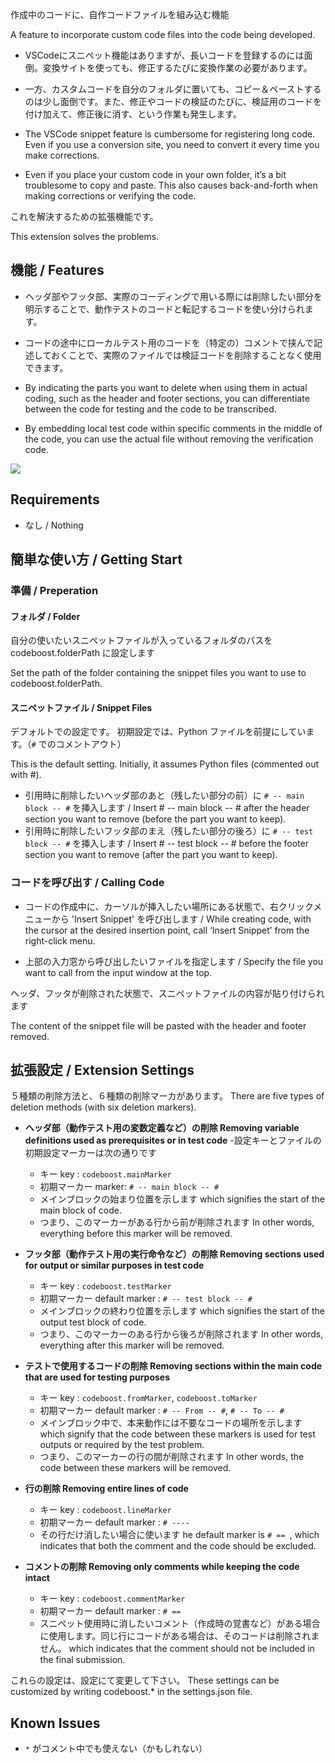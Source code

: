作成中のコードに、自作コードファイルを組み込む機能

A feature to incorporate custom code files into the code being developed.

- VSCodeにスニペット機能はありますが、長いコードを登録するのには面倒。変換サイトを使っても、修正するたびに変換作業の必要があります。
- 一方、カスタムコードを自分のフォルダに置いても、コピー＆ペーストするのは少し面倒です。また、修正やコードの検証のたびに、検証用のコードを付け加えて、修正後に消す、という作業も発生します。

- The VSCode snippet feature is cumbersome for registering long code. Even if you use a conversion site, you need to convert it every time you make corrections.
- Even if you place your custom code in your own folder, it’s a bit troublesome to copy and paste. This also causes back-and-forth when making corrections or verifying the code.

これを解決するための拡張機能です。

This extension solves the problems.

## 機能 / Features

- ヘッダ部やフッタ部、実際のコーディングで用いる際には削除したい部分を明示することで、動作テストのコードと転記するコードを使い分けられます。
- コードの途中にローカルテスト用のコードを（特定の）コメントで挟んで記述しておくことで、実際のファイルでは検証コードを削除することなく使用できます。

- By indicating the parts you want to delete when using them in actual coding, such as the header and footer sections, you can differentiate between the code for testing and the code to be transcribed.
- By embedding local test code within specific comments in the middle of the code, you can use the actual file without removing the verification code.

<img src="https://github.com/user-attachments/assets/cb905f89-e2a0-429d-bccc-1378fa1dafef" />

## Requirements

* なし / Nothing 

## 簡単な使い方 / Getting Start

### 準備 / Preperation

#### フォルダ / Folder
自分の使いたいスニペットファイルが入っているフォルダのパスを codeboost.folderPath に設定します

Set the path of the folder containing the snippet files you want to use to codeboost.folderPath.

#### スニペットファイル / Snippet Files
デフォルトでの設定です。 初期設定では、Python ファイルを前提にしています。（`#` でのコメントアウト）

This is the default setting. Initially, it assumes Python files (commented out with #).

- 引用時に削除したいヘッダ部のあと（残したい部分の前）に `# -- main block -- #` を挿入します / Insert # -- main block -- # after the header section you want to remove (before the part you want to keep).
- 引用時に削除したいフッタ部のまえ（残したい部分の後ろ）に `# -- test block -- #` を挿入します / Insert # -- test block -- # before the footer section you want to remove (after the part you want to keep).

### コードを呼び出す / Calling Code

- コードの作成中に、カーソルが挿入したい場所にある状態で、右クリックメニューから 'Insert Snippet' を呼び出します / While creating code, with the cursor at the desired insertion point, call ‘Insert Snippet’ from the right-click menu.

- 上部の入力窓から呼び出したいファイルを指定します / Specify the file you want to call from the input window at the top.

ヘッダ、フッタが削除された状態で、スニペットファイルの内容が貼り付けられます

The content of the snippet file will be pasted with the header and footer removed.

## 拡張設定 / Extension Settings

５種類の削除方法と、６種類の削除マーカがあります。
There are five types of deletion methods (with six deletion markers).

- **ヘッダ部（動作テスト用の変数定義など）の削除 Removing variable definitions used as prerequisites or in test code**
  -設定キーとファイルの初期設定マーカーは次の通りです
    - キー key : `codeboost.mainMarker`
    - 初期マーカー marker: `# -- main block -- #`
  - メインブロックの始まり位置を示します which signifies the start of the main block of code.
  - つまり、このマーカーがある行から前が削除されます In other words, everything before this marker will be removed.

- **フッタ部（動作テスト用の実行命令など）の削除 Removing sections used for output or similar purposes in test code**
    - キー key : `codeboost.testMarker`
    - 初期マーカー default marker : `# -- test block -- #`
  - メインブロックの終わり位置を示します which signifies the start of the output test block of code.
  - つまり、このマーカーのある行から後ろが削除されます In other words, everything after this marker will be removed.

- **テストで使用するコードの削除 Removing sections within the main code that are used for testing purposes**
  - キー key : `codeboost.fromMarker`, `codeboost.toMarker`
  - 初期マーカー default marker : `# -- From -- #`, `# -- To -- #`
  - メインブロック中で、本来動作には不要なコードの場所を示します which signify that the code between these markers is used for test outputs or required by the test problem.
  - つまり、このマーカーの行の間が削除されます In other words, the code between these markers will be removed.

- **行の削除 Removing entire lines of code**
  - キー key : `codeboost.lineMarker`
  - 初期マーカー default marker : `# ----`
  - その行だけ消したい場合に使います he default marker is `# == `, which indicates that both the comment and the code should be excluded.

- **コメントの削除 Removing only comments while keeping the code intact**
  - キー key : `codeboost.commentMarker`
  - 初期マーカー default marker : `# ==`
  - スニペット使用時に消したいコメント（作成時の覚書など）がある場合に使用します。同じ行にコードがある場合は、そのコードは削除されません。 which indicates that the comment should not be included in the final submission.

これらの設定は、設定にて変更して下さい。
These settings can be customized by writing codeboost.* in the settings.json file.


## Known Issues

* `*` がコメント中でも使えない（かもしれない）

